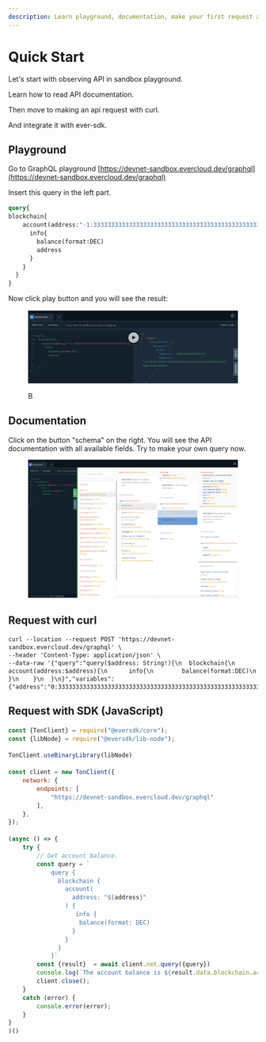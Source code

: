```yaml
---
description: Learn playground, documentation, make your first request and integrate
---
```


# Quick Start

Let's start with observing API in sandbox playground.

Learn how to read API documentation.

Then move to making an api request with curl.

And integrate it with ever-sdk.&#x20;

## Playground

Go to GraphQL playground [https://devnet-sandbox.evercloud.dev/graphql](https://devnet-sandbox.evercloud.dev/graphql)

Insert this query in the left part.&#x20;

```graphql
query{
blockchain{
    account(address:"-1:3333333333333333333333333333333333333333333333333333333333333333"){
      info{
        balance(format:DEC)
        address
      }
    }
  }
}
```

Now click play button and you will see the result:

<figure><img src="../../.gitbook/assets/image (2).png" alt=""><figcaption><p>В</p></figcaption></figure>

## Documentation

Click on the button "schema" on the right. You will see the API documentation with all available fields. Try to make your own query now.

<figure><img src="../../.gitbook/assets/image (1).png" alt=""><figcaption></figcaption></figure>

## Request with curl

```
curl --location --request POST 'https://devnet-sandbox.evercloud.dev/graphql' \
--header 'Content-Type: application/json' \
--data-raw '{"query":"query($address: String!){\n  blockchain{\n    account(address:$address){\n      info{\n        balance(format:DEC)\n      }\n    }\n  }\n}","variables":{"address":"0:3333333333333333333333333333333333333333333333333333333333333333"}}'
```

## Request with SDK (JavaScript)

```javascript
const {TonClient} = require("@eversdk/core");
const {libNode} = require("@eversdk/lib-node");

TonClient.useBinaryLibrary(libNode)

const client = new TonClient({
    network: {
        endpoints: [
            "https://devnet-sandbox.evercloud.dev/graphql"
        ],
    },
});

(async () => {
    try {
        // Get account balance. 
        const query = `
            query {
              blockchain {
                account(
                  address: "${address}"
                ) {
                   info {
                    balance(format: DEC)
                  }
                }
              }
            }`
        const {result}  = await client.net.query({query})
        console.log(`The account balance is ${result.data.blockchain.account.info.balance}`);
        client.close();
    }
    catch (error) {
        console.error(error);
    }
}
)()
```

